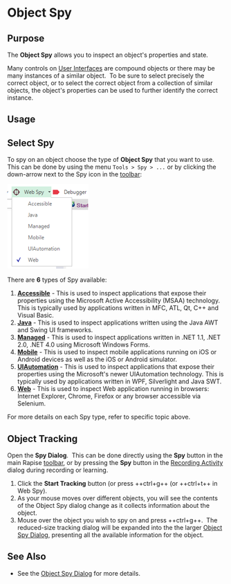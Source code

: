 # Object Spy

## Purpose

The **Object Spy** allows you to inspect an object's properties and state.

Many controls on [User Interfaces](glossary.md) are compound objects or there may be many instances of a similar object.  To be sure to select precisely the correct object, or to select the correct object from a collection of similar objects, the object's properties can be used to further identify the correct instance.

## Usage

## Select Spy

To spy on an object choose the type of **Object Spy** that you want to use. This can be done by using the menu `Tools > Spy > ...` or by clicking the down-arrow next to the Spy icon in the [toolbar](menu_and_toolbars.md):

![spy_choose_spy](./img/object_spy1.png)

There are **6** types of Spy available:

1. [**Accessible**](object_spy_accessible.md) - This is used to inspect applications that expose their properties using the Microsoft Active Accessibility (MSAA) technology. This is typically used by applications written in MFC, ATL, Qt, C++ and Visual Basic.
2. [**Java**](object_spy_java.md) - This is used to inspect applications written using the Java AWT and Swing UI frameworks.
3. [**Managed**](object_spy_managed.md) - This is used to inspect applications written in .NET 1.1, .NET 2.0, .NET 4.0 using Microsoft Windows Forms.
4. [**Mobile**](object_spy_mobile.md) - This is used to inspect mobile applications running on iOS or Android devices as well as the iOS or Android simulator.
5. [**UIAutomation**](object_spy_uiautomation.md) - This is used to inspect applications that expose their properties using the Microsoft's newer UIAutomation technology. This is typically used by applications written in WPF, Silverlight and Java SWT.
6. [**Web**](web_spy.md) - This is used to inspect Web application running in browsers: Internet Explorer, Chrome, Firefox or any browser accessible via Selenium.

For more details on each Spy type, refer to specific topic above.

## Object Tracking

Open the **Spy Dialog**.  This can be done directly using the **Spy** button in the main Rapise [toolbar](menu_and_toolbars.md), or by pressing the **Spy** button in the [Recording Activity](recording_activity_dialog.md) dialog during recording or learning.

1. Click the **Start Tracking** button (or press ++ctrl+g++ (or ++ctrl+t++ in Web Spy).
2. As your mouse moves over different objects, you will see the contents of the Object Spy dialog change as it collects information about the object.
3. Mouse over the object you wish to spy on and press ++ctrl+g++.  The reduced-size tracking dialog will be expanded into the the larger [Object Spy Dialog](ses_spy_dialog.md), presenting all the available information for the object.

## See Also

- See the [Object Spy Dialog](ses_spy_dialog.md) for more details.
